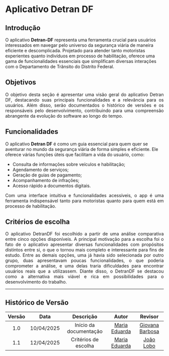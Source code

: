 # Aplicativo Detran DF

## Introdução

O aplicativo **Detran-DF** representa uma ferramenta crucial para usuários interessados em navegar pelo universo da segurança viária de maneira eficiente e descomplicada. Projetado para atender tanto motoristas experientes quanto indivíduos em processo de habilitação, oferece uma gama de funcionalidades essenciais que simplificam diversas interações com o Departamento de Trânsito do Distrito Federal.

## Objetivos

<p align="justify">
O objetivo desta seção é apresentar uma visão geral do aplicativo Detran DF, destacando suas principais funcionalidades e a relevância para os usuários. Além disso, serão documentados o histórico de versões e os responsáveis pelo desenvolvimento, contribuindo para uma compreensão abrangente da evolução do software ao longo do tempo.
</p>

## Funcionalidades

O aplicativo **Detran DF** é como um guia essencial para quem quer se aventurar no mundo da segurança viária de forma simples e eficiente. Ele oferece várias funções úteis que facilitam a vida do usuário, como:

- Consulta de informações sobre veículos e habilitação;
- Agendamento de serviços;
- Geração de guias de pagamento;
- Acompanhamento de infrações;
- Acesso rápido a documentos digitais.

<p align="justify">
Com uma interface intuitiva e funcionalidades acessíveis, o app é uma ferramenta indispensável tanto para motoristas quanto para quem está em processo de habilitação.
</p>

## Critérios de escolha
<p align="justify">
O aplicativo DetranDF foi escolhido a partir de uma análise comparativa entre cinco opções disponíveis. A principal motivação para a escolha foi o fato de o aplicativo apresentar diversas funcionalidades com propósitos distintos entre si, o que o tornou mais completo e interessante para fins de estudo. Entre as demais opções, uma já havia sido selecionada por outro grupo, duas apresentavam poucas funcionalidades, o que poderia comprometer a análise, e uma delas traria dificuldades para encontrar usuários reais que a utilizassem. Diante disso, o DetranDF se destacou como a alternativa mais viável e rica em possibilidades para o desenvolvimento do trabalho.
</p>

---

## Histórico de Versão

| Versão |    Data    |       Descrição        |                   Autor                    | Revisor |
| :----: | :--------: | :--------------------: | :----------------------------------------: | :-----: |
|  1.0   | 10/04/2025 | Início da documentação | [Maria Eduarda](https://github.com/maaduh) |       [Giovana Barbosa](https://github.com/gio221)   |
|  1.1   | 12/04/2025 | Critérios de escolha | [Maria Eduarda](https://github.com/maaduh) |   [João Lobo](https://github.com/joaolobo10)       |
